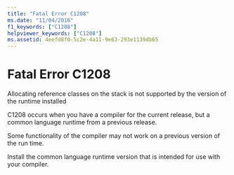 ```yaml
---
title: "Fatal Error C1208"
ms.date: "11/04/2016"
f1_keywords: ["C1208"]
helpviewer_keywords: ["C1208"]
ms.assetid: 4eefd8f0-5c2e-4a11-9e63-293e1139db65
---
```

# Fatal Error C1208

Allocating reference classes on the stack is not supported by the version of the runtime installed

C1208 occurs when you have a compiler for the current release, but a common language runtime from a previous release.

Some functionality of the compiler may not work on a previous version of the run time.

Install the common language runtime version that is intended for use with your compiler.